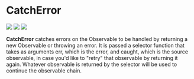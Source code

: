 # CatchError

[![](../../../assets/godev.svg)](https://pkg.go.dev/github.com/reactivego/rx/test/CatchError?tab=doc)
[![](../../../assets/godoc.svg)](https://godoc.org/github.com/reactivego/rx/test/CatchError)
[![](../../../assets/rx.svg)](https://rxjs-dev.firebaseapp.com/api/operators/catchError)

**CatchError** catches errors on the Observable to be handled by returning a
new Observable or throwing an error. It is passed a selector function 
that takes as arguments err, which is the error, and caught, which is the
source observable, in case you'd like to "retry" that observable by
returning it again. Whatever observable is returned by the selector will be
used to continue the observable chain.